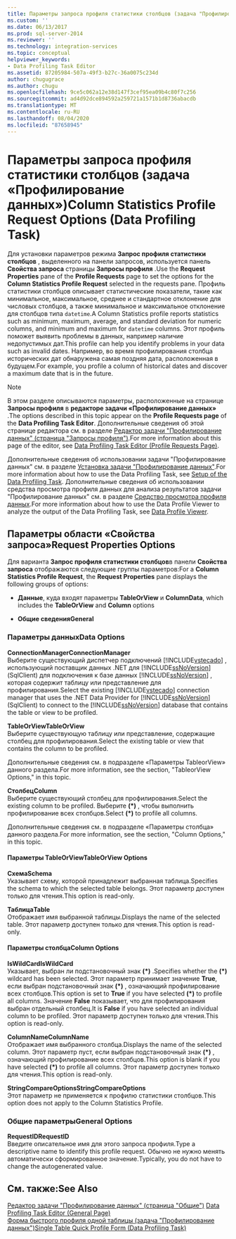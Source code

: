```yaml
---
title: Параметры запроса профиля статистики столбцов (задача "Профилирование данных") | Документы Майкрософт
ms.custom: ''
ms.date: 06/13/2017
ms.prod: sql-server-2014
ms.reviewer: ''
ms.technology: integration-services
ms.topic: conceptual
helpviewer_keywords:
- Data Profiling Task Editor
ms.assetid: 87205984-507a-49f3-b27c-36a0075c234d
author: chugugrace
ms.author: chugu
ms.openlocfilehash: 9ce5c062a12e38d147f3cef95ea09b4c80f7c256
ms.sourcegitcommit: ad4d92dce894592a259721a1571b1d8736abacdb
ms.translationtype: MT
ms.contentlocale: ru-RU
ms.lasthandoff: 08/04/2020
ms.locfileid: "87658945"
---
```

# <a name="column-statistics-profile-request-options-data-profiling-task"></a><span data-ttu-id="e84cf-102">Параметры запроса профиля статистики столбцов (задача «Профилирование данных»)</span><span class="sxs-lookup"><span data-stu-id="e84cf-102">Column Statistics Profile Request Options (Data Profiling Task)</span></span>
  <span data-ttu-id="e84cf-103">Для установки параметров режима **Запрос профиля статистики столбцов** , выделенного на панели запросов, используется панель **Свойства запроса** страницы **Запросы профиля** .</span><span class="sxs-lookup"><span data-stu-id="e84cf-103">Use the **Request Properties** pane of the **Profile Requests** page to set the options for the **Column Statistics Profile Request** selected in the requests pane.</span></span> <span data-ttu-id="e84cf-104">Профиль статистики столбцов описывает статистические показатели, такие как минимальное, максимальное, среднее и стандартное отклонение для числовых столбцов, а также минимальное и максимальное отклонение для столбцов типа `datetime`.</span><span class="sxs-lookup"><span data-stu-id="e84cf-104">A Column Statistics profile reports statistics such as minimum, maximum, average, and standard deviation for numeric columns, and minimum and maximum for `datetime` columns.</span></span> <span data-ttu-id="e84cf-105">Этот профиль поможет выявить проблемы в данных, например наличие недопустимых дат.</span><span class="sxs-lookup"><span data-stu-id="e84cf-105">This profile can help you identify problems in your data such as invalid dates.</span></span> <span data-ttu-id="e84cf-106">Например, во время профилирования столбца исторических дат обнаружена самая поздняя дата, расположенная в будущем.</span><span class="sxs-lookup"><span data-stu-id="e84cf-106">For example, you profile a column of historical dates and discover a maximum date that is in the future.</span></span>  
  
> [!NOTE]  
>  <span data-ttu-id="e84cf-107">В этом разделе описываются параметры, расположенные на странице **Запросы профиля** в **редакторе задачи «Профилирование данных»** .</span><span class="sxs-lookup"><span data-stu-id="e84cf-107">The options described in this topic appear on the **Profile Requests page** of the **Data Profiling Task Editor**.</span></span> <span data-ttu-id="e84cf-108">Дополнительные сведения об этой странице редактора см. в разделе [Редактор задачи "Профилирование данных" (страница "Запросы профиля")](data-profiling-task-editor-profile-requests-page.md).</span><span class="sxs-lookup"><span data-stu-id="e84cf-108">For more information about this page of the editor, see [Data Profiling Task Editor &#40;Profile Requests Page&#41;](data-profiling-task-editor-profile-requests-page.md).</span></span>  
  
 <span data-ttu-id="e84cf-109">Дополнительные сведения об использовании задачи "Профилирование данных" см. в разделе [Установка задачи "Профилирование данных"](data-profiling-task.md).</span><span class="sxs-lookup"><span data-stu-id="e84cf-109">For more information about how to use the Data Profiling Task, see [Setup of the Data Profiling Task](data-profiling-task.md).</span></span> <span data-ttu-id="e84cf-110">Дополнительные сведения об использовании средства просмотра профиля данных для анализа результатов задачи "Профилирование данных" см. в разделе [Средство просмотра профиля данных](data-profile-viewer.md).</span><span class="sxs-lookup"><span data-stu-id="e84cf-110">For more information about how to use the Data Profile Viewer to analyze the output of the Data Profiling Task, see [Data Profile Viewer](data-profile-viewer.md).</span></span>  
  
## <a name="request-properties-options"></a><span data-ttu-id="e84cf-111">Параметры области «Свойства запроса»</span><span class="sxs-lookup"><span data-stu-id="e84cf-111">Request Properties Options</span></span>  
 <span data-ttu-id="e84cf-112">Для варианта **Запрос профиля статистики столбцов**в панели **Свойства запроса** отображаются следующие группы параметров:</span><span class="sxs-lookup"><span data-stu-id="e84cf-112">For a **Column Statistics Profile Request**, the **Request Properties** pane displays the following groups of options:</span></span>  
  
-   <span data-ttu-id="e84cf-113">**Данные**, куда входят параметры **TableOrView** и **Column**</span><span class="sxs-lookup"><span data-stu-id="e84cf-113">**Data**, which includes the **TableOrView** and **Column** options</span></span>  
  
-   <span data-ttu-id="e84cf-114">**Общие сведения**</span><span class="sxs-lookup"><span data-stu-id="e84cf-114">**General**</span></span>  
  
### <a name="data-options"></a><span data-ttu-id="e84cf-115">Параметры данных</span><span class="sxs-lookup"><span data-stu-id="e84cf-115">Data Options</span></span>  
 <span data-ttu-id="e84cf-116">**ConnectionManager**</span><span class="sxs-lookup"><span data-stu-id="e84cf-116">**ConnectionManager**</span></span>  
 <span data-ttu-id="e84cf-117">Выберите существующий диспетчер подключений [!INCLUDE[vstecado](../../includes/vstecado-md.md)] , использующий поставщик данных .NET для [!INCLUDE[ssNoVersion](../../includes/ssnoversion-md.md)] (SqlClient) для подключения к базе данных [!INCLUDE[ssNoVersion](../../includes/ssnoversion-md.md)] , которая содержит таблицу или представление для профилирования.</span><span class="sxs-lookup"><span data-stu-id="e84cf-117">Select the existing [!INCLUDE[vstecado](../../includes/vstecado-md.md)] connection manager that uses the .NET Data Provider for [!INCLUDE[ssNoVersion](../../includes/ssnoversion-md.md)] (SqlClient) to connect to the [!INCLUDE[ssNoVersion](../../includes/ssnoversion-md.md)] database that contains the table or view to be profiled.</span></span>  
  
 <span data-ttu-id="e84cf-118">**TableOrView**</span><span class="sxs-lookup"><span data-stu-id="e84cf-118">**TableOrView**</span></span>  
 <span data-ttu-id="e84cf-119">Выберите существующую таблицу или представление, содержащие столбец для профилирования.</span><span class="sxs-lookup"><span data-stu-id="e84cf-119">Select the existing table or view that contains the column to be profiled.</span></span>  
  
 <span data-ttu-id="e84cf-120">Дополнительные сведения см. в подразделе «Параметры TableorView» данного раздела.</span><span class="sxs-lookup"><span data-stu-id="e84cf-120">For more information, see the section, "TableorView Options," in this topic.</span></span>  
  
 <span data-ttu-id="e84cf-121">**Столбец**</span><span class="sxs-lookup"><span data-stu-id="e84cf-121">**Column**</span></span>  
 <span data-ttu-id="e84cf-122">Выберите существующий столбец для профилирования.</span><span class="sxs-lookup"><span data-stu-id="e84cf-122">Select the existing column to be profiled.</span></span> <span data-ttu-id="e84cf-123">Выберите **(\*)** , чтобы выполнить профилирование всех столбцов.</span><span class="sxs-lookup"><span data-stu-id="e84cf-123">Select **(\*)** to profile all columns.</span></span>  
  
 <span data-ttu-id="e84cf-124">Дополнительные сведения см. в подразделе «Параметры столбца» данного раздела.</span><span class="sxs-lookup"><span data-stu-id="e84cf-124">For more information, see the section, "Column Options," in this topic.</span></span>  
  
#### <a name="tableorview-options"></a><span data-ttu-id="e84cf-125">Параметры TableOrView</span><span class="sxs-lookup"><span data-stu-id="e84cf-125">TableOrView Options</span></span>  
 <span data-ttu-id="e84cf-126">**Схема**</span><span class="sxs-lookup"><span data-stu-id="e84cf-126">**Schema**</span></span>  
 <span data-ttu-id="e84cf-127">Указывает схему, которой принадлежит выбранная таблица.</span><span class="sxs-lookup"><span data-stu-id="e84cf-127">Specifies the schema to which the selected table belongs.</span></span> <span data-ttu-id="e84cf-128">Этот параметр доступен только для чтения.</span><span class="sxs-lookup"><span data-stu-id="e84cf-128">This option is read-only.</span></span>  
  
 <span data-ttu-id="e84cf-129">**Таблица**</span><span class="sxs-lookup"><span data-stu-id="e84cf-129">**Table**</span></span>  
 <span data-ttu-id="e84cf-130">Отображает имя выбранной таблицы.</span><span class="sxs-lookup"><span data-stu-id="e84cf-130">Displays the name of the selected table.</span></span> <span data-ttu-id="e84cf-131">Этот параметр доступен только для чтения.</span><span class="sxs-lookup"><span data-stu-id="e84cf-131">This option is read-only.</span></span>  
  
#### <a name="column-options"></a><span data-ttu-id="e84cf-132">Параметры столбца</span><span class="sxs-lookup"><span data-stu-id="e84cf-132">Column Options</span></span>  
 <span data-ttu-id="e84cf-133">**IsWildCard**</span><span class="sxs-lookup"><span data-stu-id="e84cf-133">**IsWildCard**</span></span>  
 <span data-ttu-id="e84cf-134">Указывает, выбран ли подстановочный знак **(\*)** .</span><span class="sxs-lookup"><span data-stu-id="e84cf-134">Specifies whether the **(\*)** wildcard has been selected.</span></span> <span data-ttu-id="e84cf-135">Этот параметр принимает значение **True**, если выбран подстановочный знак **(\*)** , означающий профилирование всех столбцов.</span><span class="sxs-lookup"><span data-stu-id="e84cf-135">This option is set to **True** if you have selected **(\*)** to profile all columns.</span></span> <span data-ttu-id="e84cf-136">Значение **False** показывает, что для профилирования выбран отдельный столбец.</span><span class="sxs-lookup"><span data-stu-id="e84cf-136">It is **False** if you have selected an individual column to be profiled.</span></span> <span data-ttu-id="e84cf-137">Этот параметр доступен только для чтения.</span><span class="sxs-lookup"><span data-stu-id="e84cf-137">This option is read-only.</span></span>  
  
 <span data-ttu-id="e84cf-138">**ColumnName**</span><span class="sxs-lookup"><span data-stu-id="e84cf-138">**ColumnName**</span></span>  
 <span data-ttu-id="e84cf-139">Отображает имя выбранного столбца.</span><span class="sxs-lookup"><span data-stu-id="e84cf-139">Displays the name of the selected column.</span></span> <span data-ttu-id="e84cf-140">Этот параметр пуст, если выбран подстановочный знак **(\*)** , означающий профилирование всех столбцов.</span><span class="sxs-lookup"><span data-stu-id="e84cf-140">This option is blank if you have selected **(\*)** to profile all columns.</span></span> <span data-ttu-id="e84cf-141">Этот параметр доступен только для чтения.</span><span class="sxs-lookup"><span data-stu-id="e84cf-141">This option is read-only.</span></span>  
  
 <span data-ttu-id="e84cf-142">**StringCompareOptions**</span><span class="sxs-lookup"><span data-stu-id="e84cf-142">**StringCompareOptions**</span></span>  
 <span data-ttu-id="e84cf-143">Этот параметр не применяется к профилю статистики столбцов.</span><span class="sxs-lookup"><span data-stu-id="e84cf-143">This option does not apply to the Column Statistics Profile.</span></span>  
  
### <a name="general-options"></a><span data-ttu-id="e84cf-144">Общие параметры</span><span class="sxs-lookup"><span data-stu-id="e84cf-144">General Options</span></span>  
 <span data-ttu-id="e84cf-145">**RequestID**</span><span class="sxs-lookup"><span data-stu-id="e84cf-145">**RequestID**</span></span>  
 <span data-ttu-id="e84cf-146">Введите описательное имя для этого запроса профиля.</span><span class="sxs-lookup"><span data-stu-id="e84cf-146">Type a descriptive name to identify this profile request.</span></span> <span data-ttu-id="e84cf-147">Обычно не нужно менять автоматически сформированное значение.</span><span class="sxs-lookup"><span data-stu-id="e84cf-147">Typically, you do not have to change the autogenerated value.</span></span>  
  
## <a name="see-also"></a><span data-ttu-id="e84cf-148">См. также:</span><span class="sxs-lookup"><span data-stu-id="e84cf-148">See Also</span></span>  
 <span data-ttu-id="e84cf-149">[Редактор задачи "Профилирование данных" (страница "Общие")](../general-page-of-integration-services-designers-options.md) </span><span class="sxs-lookup"><span data-stu-id="e84cf-149">[Data Profiling Task Editor &#40;General Page&#41;](../general-page-of-integration-services-designers-options.md) </span></span>  
 [<span data-ttu-id="e84cf-150">Форма быстрого профиля одной таблицы (задача "Профилирование данных")</span><span class="sxs-lookup"><span data-stu-id="e84cf-150">Single Table Quick Profile Form &#40;Data Profiling Task&#41;</span></span>](single-table-quick-profile-form-data-profiling-task.md)  
  
  
